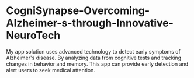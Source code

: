 # CogniSynapse-Overcoming-Alzheimer-s-through-Innovative-NeuroTech
My app solution uses advanced technology to detect early symptoms of Alzheimer's disease. By analyzing data from cognitive tests and tracking changes in behavior and memory. This app can provide early detection and alert users to seek medical attention.
